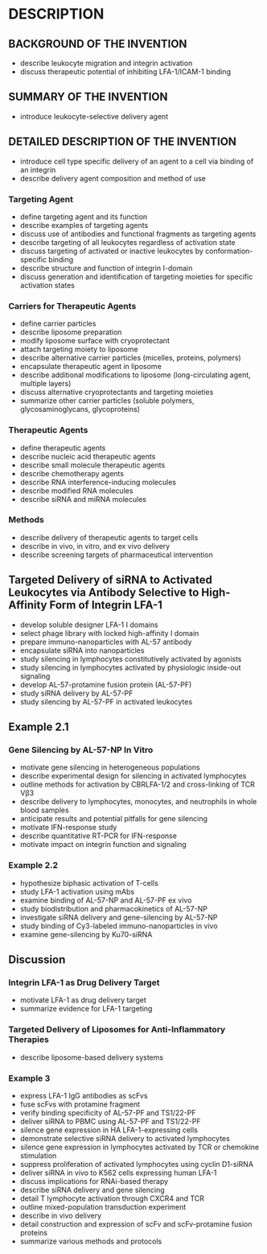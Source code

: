 # DESCRIPTION

## BACKGROUND OF THE INVENTION

- describe leukocyte migration and integrin activation
- discuss therapeutic potential of inhibiting LFA-1/ICAM-1 binding

## SUMMARY OF THE INVENTION

- introduce leukocyte-selective delivery agent

## DETAILED DESCRIPTION OF THE INVENTION

- introduce cell type specific delivery of an agent to a cell via binding of an integrin
- describe delivery agent composition and method of use

### Targeting Agent

- define targeting agent and its function
- describe examples of targeting agents
- discuss use of antibodies and functional fragments as targeting agents
- describe targeting of all leukocytes regardless of activation state
- discuss targeting of activated or inactive leukocytes by conformation-specific binding
- describe structure and function of integrin I-domain
- discuss generation and identification of targeting moieties for specific activation states

### Carriers for Therapeutic Agents

- define carrier particles
- describe liposome preparation
- modify liposome surface with cryoprotectant
- attach targeting moiety to liposome
- describe alternative carrier particles (micelles, proteins, polymers)
- encapsulate therapeutic agent in liposome
- describe additional modifications to liposome (long-circulating agent, multiple layers)
- discuss alternative cryoprotectants and targeting moieties
- summarize other carrier particles (soluble polymers, glycosaminoglycans, glycoproteins)

### Therapeutic Agents

- define therapeutic agents
- describe nucleic acid therapeutic agents
- describe small molecule therapeutic agents
- describe chemotherapy agents
- describe RNA interference-inducing molecules
- describe modified RNA molecules
- describe siRNA and miRNA molecules

### Methods

- describe delivery of therapeutic agents to target cells
- describe in vivo, in vitro, and ex vivo delivery
- describe screening targets of pharmaceutical intervention

## Targeted Delivery of siRNA to Activated Leukocytes via Antibody Selective to High-Affinity Form of Integrin LFA-1

- develop soluble designer LFA-1 I domains
- select phage library with locked high-affinity I domain
- prepare immuno-nanoparticles with AL-57 antibody
- encapsulate siRNA into nanoparticles
- study silencing in lymphocytes constitutively activated by agonists
- study silencing in lymphocytes activated by physiologic inside-out signaling
- develop AL-57-protamine fusion protein (AL-57-PF)
- study siRNA delivery by AL-57-PF
- study silencing by AL-57-PF in activated leukocytes

## Example 2.1

### Gene Silencing by AL-57-NP In Vitro

- motivate gene silencing in heterogeneous populations
- describe experimental design for silencing in activated lymphocytes
- outline methods for activation by CBRLFA-1/2 and cross-linking of TCR Vβ3
- describe delivery to lymphocytes, monocytes, and neutrophils in whole blood samples
- anticipate results and potential pitfalls for gene silencing
- motivate IFN-response study
- describe quantitative RT-PCR for IFN-response
- motivate impact on integrin function and signaling

### Example 2.2

- hypothesize biphasic activation of T-cells
- study LFA-1 activation using mAbs
- examine binding of AL-57-NP and AL-57-PF ex vivo
- study biodistribution and pharmacokinetics of AL-57-NP
- investigate siRNA delivery and gene-silencing by AL-57-NP
- study binding of Cy3-labeled immuno-nanoparticles in vivo
- examine gene-silencing by Ku70-siRNA

## Discussion

### Integrin LFA-1 as Drug Delivery Target

- motivate LFA-1 as drug delivery target
- summarize evidence for LFA-1 targeting

### Targeted Delivery of Liposomes for Anti-Inflammatory Therapies

- describe liposome-based delivery systems

### Example 3

- express LFA-1 IgG antibodies as scFvs
- fuse scFvs with protamine fragment
- verify binding specificity of AL-57-PF and TS1/22-PF
- deliver siRNA to PBMC using AL-57-PF and TS1/22-PF
- silence gene expression in HA LFA-1-expressing cells
- demonstrate selective siRNA delivery to activated lymphocytes
- silence gene expression in lymphocytes activated by TCR or chemokine stimulation
- suppress proliferation of activated lymphocytes using cyclin D1-siRNA
- deliver siRNA in vivo to K562 cells expressing human LFA-1
- discuss implications for RNAi-based therapy
- describe siRNA delivery and gene silencing
- detail T lymphocyte activation through CXCR4 and TCR
- outline mixed-population transduction experiment
- describe in vivo delivery
- detail construction and expression of scFv and scFv-protamine fusion proteins
- summarize various methods and protocols

